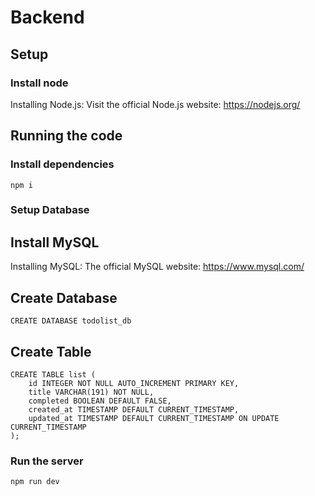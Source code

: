 # Backend

## Setup

### Install node
Installing Node.js: Visit the official Node.js website: https://nodejs.org/

## Running the code

### Install dependencies
```
npm i
```

### Setup Database

## Install MySQL
Installing MySQL: The official MySQL website: https://www.mysql.com/

## Create Database
```
CREATE DATABASE todolist_db
```
## Create Table
```
CREATE TABLE list (
    id INTEGER NOT NULL AUTO_INCREMENT PRIMARY KEY,
    title VARCHAR(191) NOT NULL,
    completed BOOLEAN DEFAULT FALSE,
    created_at TIMESTAMP DEFAULT CURRENT_TIMESTAMP,
    updated_at TIMESTAMP DEFAULT CURRENT_TIMESTAMP ON UPDATE CURRENT_TIMESTAMP
);

```

### Run the server
```
npm run dev
```

